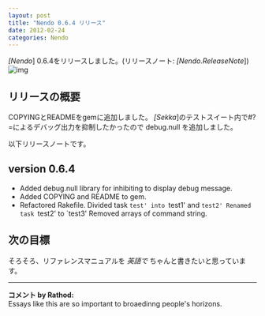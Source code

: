 ```yaml
---
layout: post
title: "Nendo 0.6.4 リリース"
date: 2012-02-24
categories: Nendo
---
```

*[Nendo*] 0.6.4をリリースしました。(リリースノート: *[Nendo.ReleaseNote*])
![img](../img/rubygems_icon_128.png)
## リリースの概要
COPYINGとREADMEをgemに追加しました。
*[Sekka*]のテストスイート内で#?=によるデバッグ出力を抑制したかったので debug.null を追加しました。

以下リリースノートです。
## version 0.6.4
- Added debug.null library for inhibiting to display debug message.
- Added COPYING and README to gem.
- Refactored Rakefile.
    Divided task `test' into `test1' and `test2'
    Renamed task `test2' to `test3'
    Removed arrays of command string.

## 次の目標
そろそろ、リファレンスマニュアルを *英語で* ちゃんと書きたいと思っています。



---

**コメント by Rathod:**  
Essays like this are so important to broaedinng people's horizons.